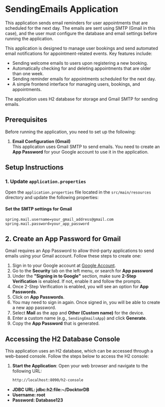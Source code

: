 # SendingEmails Application

This application sends email reminders for user appointments that are scheduled for the next day. The emails are sent using SMTP (Gmail in this case), and the user must configure the database and email settings before running the application.

This application is designed to manage user bookings and send automated email notifications for appointment-related events. Key features include:
- Sending welcome emails to users upon registering a new booking.
- Automatically checking for and deleting appointments that are older than one week.
- Sending reminder emails for appointments scheduled for the next day.
- A simple frontend interface for managing users, bookings, and appointments.

The application uses H2 database for storage and Gmail SMTP for sending emails.


## Prerequisites

Before running the application, you need to set up the following:

1. **Email Configuration (Gmail)**  
   This application uses Gmail SMTP to send emails. You need to create an **App Password** for your Google account to use it in the application.

## Setup Instructions

### 1. Update `application.properties`

Open the `application.properties` file located in the `src/main/resources` directory and update the following properties:


#### Set the SMTP settings for Gmail
```properties
spring.mail.username=your_gmail_address@gmail.com
spring.mail.password=your_app_password
```

## 2. Create an App Password for Gmail

Gmail requires an App Password to allow third-party applications to send emails using your Gmail account. Follow these steps to create one:

1. Sign in to your Google account at [Google Account](https://myaccount.google.com/).
2. Go to the **Security** tab on the left menu, or search for **App password**
3. Under the **"Signing in to Google"** section, make sure **2-Step Verification** is enabled. If not, enable it and follow the prompts.
4. Once 2-Step Verification is enabled, you will see an option for **App Passwords**.
5. Click on **App Passwords**.
6. You may need to sign in again. Once signed in, you will be able to create a new app password.
7. Select **Mail** as the app and **Other (Custom name)** for the device.
8. Enter a custom name (e.g., `SendingEmailsApp`) and click **Generate**.
9. Copy the **App Password** that is generated.

## Accessing the H2 Database Console

This application uses an H2 database, which can be accessed through a web-based console. Follow the steps below to access the H2 console:

1. **Start the Application**: Open your web browser and navigate to the following URL:

   ```bash
   http://localhost:8090/h2-console
   ```

- **JDBC URL: jdbc:h2:file:~/DocktorDB**
- **Username: root**
- **Password: Database123**